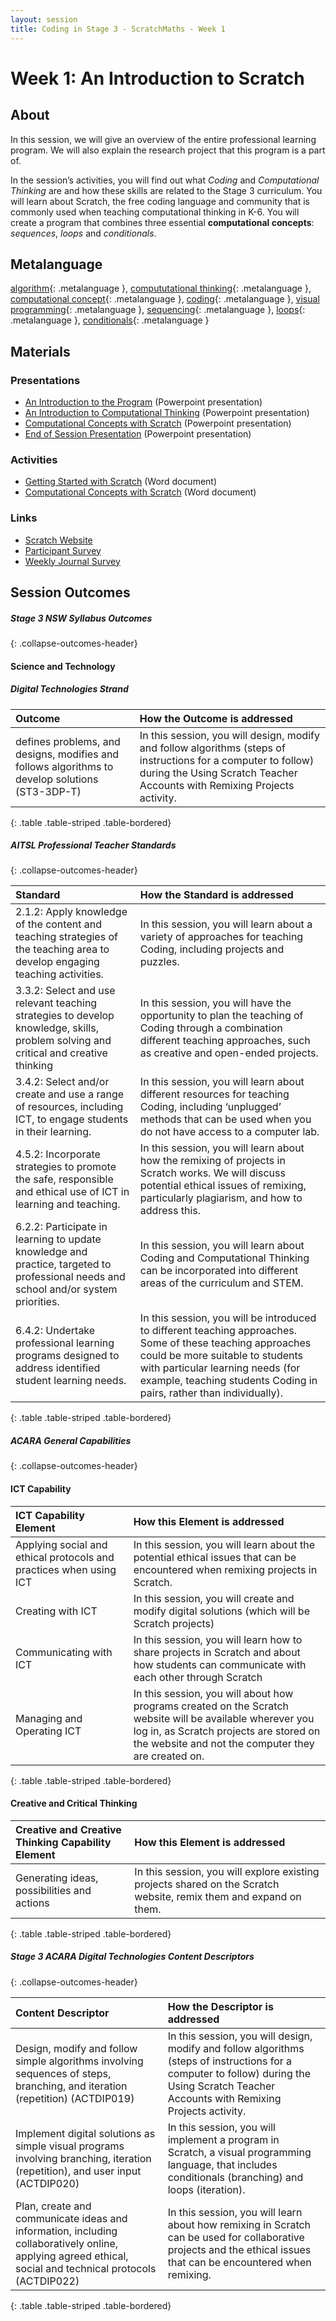 ```yaml
---
layout: session
title: Coding in Stage 3 - ScratchMaths - Week 1
---
```


# Week 1: An Introduction to Scratch

## About

In this session, we will give an overview of the entire professional learning program. We will also explain the research project that this program is a part of.

In the session’s activities, you will find out what *Coding* and *Computational Thinking* are and how these skills are related to the Stage 3 curriculum. You will learn about Scratch, the free coding language and community that is commonly used when teaching computational thinking in K-6. You will create a program that combines three essential **computational concepts**: *sequences*, *loops* and *conditionals*.

## Metalanguage

[algorithm](){: .metalanguage }, [compututational thinking](){: .metalanguage }, [computational concept](){: .metalanguage }, [coding](){: .metalanguage }, [visual programming](){: .metalanguage }, [sequencing](){: .metalanguage }, [loops](){: .metalanguage }, [conditionals](){: .metalanguage }

## Materials

### Presentations

- [An Introduction to the Program]() (Powerpoint presentation)
- [An Introduction to Computational Thinking]() (Powerpoint presentation)
- [Computational Concepts with Scratch]() (Powerpoint presentation)
- [End of Session Presentation]() (Powerpoint presentation)

### Activities

- [Getting Started with Scratch]() (Word document)
- [Computational Concepts with Scratch]() (Word document)

### Links

- [Scratch Website]()
- [Participant Survey]()
- [Weekly Journal Survey]()

## Session Outcomes

##### Stage 3 NSW Syllabus Outcomes
{: .collapse-outcomes-header}

#### Science and Technology

##### Digital Technologies Strand

| Outcome                                                                                         | How the Outcome is addressed                                                                                                                                                               |
|:------------------------------------------------------------------------------------------------|:-------------------------------------------------------------------------------------------------------------------------------------------------------------------------------------------|
| defines problems, and designs, modifies and follows algorithms to develop solutions (ST3-3DP-T) | In this session, you will design, modify and follow algorithms (steps of instructions for a computer to follow) during the Using Scratch Teacher Accounts with Remixing Projects activity. |
{: .table .table-striped .table-bordered}


##### AITSL Professional Teacher Standards
{: .collapse-outcomes-header}

| Standard                                                                                                                             | How the Standard is addressed                                                                                                                                                                                                                             |
|:-------------------------------------------------------------------------------------------------------------------------------------|:----------------------------------------------------------------------------------------------------------------------------------------------------------------------------------------------------------------------------------------------------------|
| 2.1.2: Apply knowledge of the content and teaching strategies of the teaching area to develop engaging teaching activities.          | In this session, you will learn about a variety of approaches for teaching Coding, including projects and puzzles.                                                                                                                                        |
| 3.3.2: Select and use relevant teaching strategies to develop knowledge, skills, problem solving and critical and creative thinking  | In this session, you will have the opportunity to plan the teaching of Coding through a combination different teaching approaches, such as creative and open-ended projects.                                                                              |
| 3.4.2: Select and/or create and use a range of resources, including ICT, to engage students in their learning.                       | In this session, you will learn about different resources for teaching Coding, including ‘unplugged’ methods that can be used when you do not have access to a computer lab.                                                                              |
| 4.5.2: Incorporate strategies to promote the safe, responsible and ethical use of ICT in learning and teaching.                      | In this session, you will learn about how the remixing of projects in Scratch works. We will discuss potential ethical issues of remixing, particularly plagiarism, and how to address this.                                                              |
| 6.2.2: Participate in learning to update knowledge and practice, targeted to professional needs and school and/or system priorities. | In this session, you will learn about Coding and Computational Thinking can be incorporated into different areas of the curriculum and STEM.                                                                                                              |
| 6.4.2: Undertake professional learning programs designed to address identified student learning needs.                               | In this session, you will be introduced to different teaching approaches. Some of these teaching approaches could be more suitable to students with particular learning needs (for example, teaching students Coding in pairs, rather than individually). |
{: .table .table-striped .table-bordered}
##### ACARA General Capabilities
{: .collapse-outcomes-header}

#### ICT Capability

| ICT Capability Element                                             | How this Element is addressed                                                                                                                                                                              |
|:-------------------------------------------------------------------|:-----------------------------------------------------------------------------------------------------------------------------------------------------------------------------------------------------------|
| Applying social and ethical protocols and practices when using ICT | In this session, you will learn about the potential ethical issues that can be encountered when remixing projects in Scratch.                                                                              |
| Creating with ICT                                                  | In this session, you will create and modify digital solutions (which will be Scratch projects)                                                                                                             |
| Communicating with ICT                                             | In this session, you will learn how to share projects in Scratch and about how students can communicate with each other through Scratch                                                                    |
| Managing and Operating ICT                                         | In this session, you will about how programs created on the Scratch website will be available wherever you log in, as Scratch projects are stored on the website and not the computer they are created on. |
{: .table .table-striped .table-bordered}

#### Creative and Critical Thinking

| Creative and Creative Thinking Capability Element   | How this Element is addressed                                                                                     |
|:----------------------------------------------------|:------------------------------------------------------------------------------------------------------------------|
| Generating ideas, possibilities and actions         | In this session, you will explore existing projects shared on the Scratch website, remix them and expand on them. |
{: .table .table-striped .table-bordered}


##### Stage 3 ACARA Digital Technologies Content Descriptors
{: .collapse-outcomes-header}

| Content Descriptor                                                                                                                                        | How the Descriptor is addressed                                                                                                                                                            |
|:----------------------------------------------------------------------------------------------------------------------------------------------------------|:-------------------------------------------------------------------------------------------------------------------------------------------------------------------------------------------|
| Design, modify and follow simple algorithms involving sequences of steps, branching, and iteration (repetition) (ACTDIP019)                               | In this session, you will design, modify and follow algorithms (steps of instructions for a computer to follow) during the Using Scratch Teacher Accounts with Remixing Projects activity. |
| Implement digital solutions as simple visual programs involving branching, iteration (repetition), and user input (ACTDIP020)                             | In this session, you will implement a program in Scratch, a visual programming language, that includes conditionals (branching) and loops (iteration).                                     |
| Plan, create and communicate ideas and information, including collaboratively online, applying agreed ethical, social and technical protocols (ACTDIP022) | In this session, you will learn about how remixing in Scratch can be used for collaborative projects and the ethical issues that can be encountered when remixing.                         |
{: .table .table-striped .table-bordered}